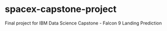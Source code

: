 # spacex-capstone-project
Final project for IBM Data Science Capstone - Falcon 9 Landing Prediction
